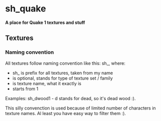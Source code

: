 # sh_quake
**A place for Quake 1 textures and stuff**

## Textures
### Naming convention
All textures follow naming convention like this: sh_<set><thing><number>, where:
* sh_ is prefix for all textures, taken from my name
* <set> is optional, stands for type of texture set / family
* <thing> is texture name, what it exactly is
* <number> starts from 1
  
Examples:
sh_dwood1 - d stands for dead, so it's dead wood :).
  
This silly convenction is used because of limited number of characters in texture names. Al least you have easy way to filter them :).

